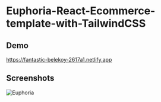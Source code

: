 
# Euphoria-React-Ecommerce-template-with-TailwindCSS




## Demo

https://fantastic-belekoy-2617a1.netlify.app


## Screenshots

![Euphoria](https://res.cloudinary.com/djyds30xg/image/upload/v1692099943/Screenshot_2023-08-15_at_17-38-02_Euphoria_-_React_Ecommerce_Template_with_TailwindCSS-min_lr18yy.png)

